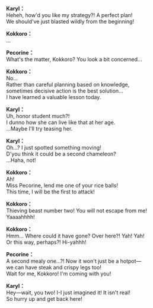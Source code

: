 # 

  
**Karyl：**  
Heheh, how'd you like my strategy?! A perfect plan!  
We should've just blasted wildly from the beginning!  
  
**Kokkoro：**  
...  
  
**Pecorine：**  
What's the matter, Kokkoro? You look a bit concerned...  
  
**Kokkoro：**  
No...  
 Rather than careful planning based on knowledge,  
sometimes decisive action is the best solution...  
I have learned a valuable lesson today.  
  
**Karyl：**  
Uh, honor student much?!  
I dunno how she can live like that at her age.  
...Maybe I'll try teasing her.  
  
**Karyl：**  
Oh...? I just spotted something moving!  
D'you think it could be a second chameleon?  
 ...Haha, not!  
  
**Kokkoro：**  
Ah!  
 Miss Pecorine, lend me one of your rice balls!  
This time, I will be the first to attack!  
  
**Kokkoro：**  
Thieving beast number two! You will not escape from me!  
Yaaaahhhh!  
  
**Kokkoro：**  
Hmm... Where could it have gone? Over here?! Yah! Yah!  
Or this way, perhaps?! Hi-yahhh!  
  
**Pecorine：**  
A second mealy one...?! Now it won't just be a hotpot—  
we can have steak and crispy legs too!  
Wait for me, Kokkoro! I'm coming with you!  
  
**Karyl：**  
Hey—wait, you two! I-I just imagined it! It isn't real!  
So hurry up and get back here!  
